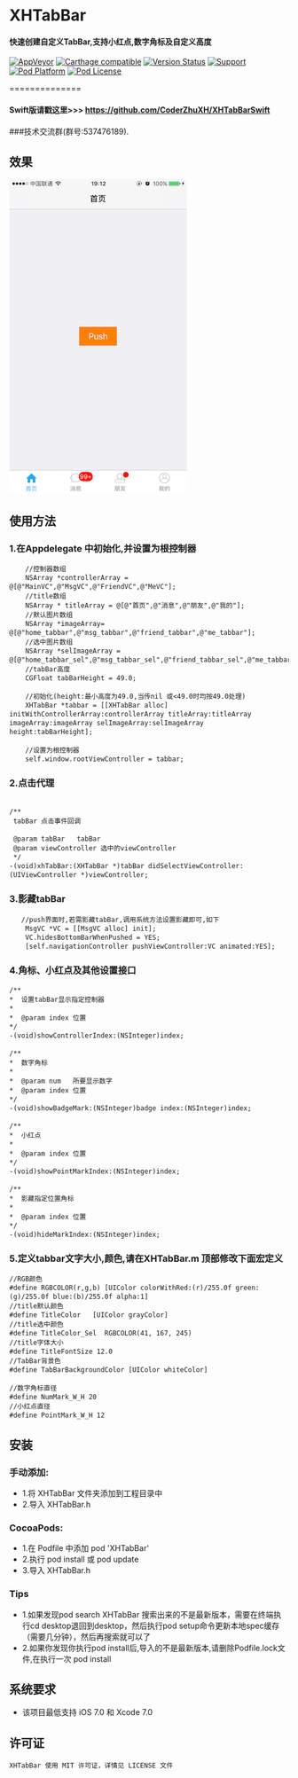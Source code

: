# XHTabBar
#### 快速创建自定义TabBar,支持小红点,数字角标及自定义高度<br>

[![AppVeyor](https://img.shields.io/appveyor/ci/gruntjs/grunt.svg?maxAge=2592000)](https://github.com/CoderZhuXH/XHTabBar)
[![Carthage compatible](https://img.shields.io/badge/Carthage-compatible-4BC51D.svg?style=flat)](https://github.com/CoderZhuXH/XHTabBar)
[![Version Status](https://img.shields.io/cocoapods/v/XHTabBar.svg?style=flat)](http://cocoadocs.org/docsets/XHTabBar)
[![Support](https://img.shields.io/badge/support-iOS%207%2B-brightgreen.svg)](https://github.com/CoderZhuXH/XHTabBar)
[![Pod Platform](https://img.shields.io/cocoapods/p/XHTabBar.svg?style=flat)](http://cocoadocs.org/docsets/XHTabBar)
[![Pod License](https://img.shields.io/cocoapods/l/XHTabBar.svg?style=flat)](https://github.com/CoderZhuXH/XHTabBar/blob/master/LICENSE)

==============

#### Swift版请戳这里>>>  https://github.com/CoderZhuXH/XHTabBarSwift
###技术交流群(群号:537476189).
## 效果
![image](https://raw.githubusercontent.com/CoderZhuXH/XHTabBar/master/DEMO.PNG)

## 使用方法
### 1.在Appdelegate 中初始化,并设置为根控制器
```objc
    //控制器数组
    NSArray *controllerArray = @[@"MainVC",@"MsgVC",@"FriendVC",@"MeVC"];
    //title数组
    NSArray * titleArray = @[@"首页",@"消息",@"朋友",@"我的"];
    //默认图片数组
    NSArray *imageArray= @[@"home_tabbar",@"msg_tabbar",@"friend_tabbar",@"me_tabbar"];
    //选中图片数组
    NSArray *selImageArray = @[@"home_tabbar_sel",@"msg_tabbar_sel",@"friend_tabbar_sel",@"me_tabbar_sel"];
    //tabBar高度
    CGFloat tabBarHeight = 49.0;
    
    //初始化(height:最小高度为49.0,当传nil 或<49.0时均按49.0处理)
    XHTabBar *tabbar = [[XHTabBar alloc] initWithControllerArray:controllerArray titleArray:titleArray imageArray:imageArray selImageArray:selImageArray height:tabBarHeight];

    //设置为根控制器
    self.window.rootViewController = tabbar;
```
### 2.点击代理
```objc

/**
 tabBar 点击事件回调

 @param tabBar   tabBar
 @param viewController 选中的viewController
 */
-(void)xhTabBar:(XHTabBar *)tabBar didSelectViewController:(UIViewController *)viewController;

```

### 3.影藏tabBar
```objc
   //push界面时,若需影藏tabBar,调用系统方法设置影藏即可,如下
    MsgVC *VC = [[MsgVC alloc] init];
    VC.hidesBottomBarWhenPushed = YES;
    [self.navigationController pushViewController:VC animated:YES];
```
### 4.角标、小红点及其他设置接口
```objc
/**
*  设置tabBar显示指定控制器
*
*  @param index 位置
*/
-(void)showControllerIndex:(NSInteger)index;

/**
*  数字角标
*
*  @param num   所要显示数字
*  @param index 位置
*/
-(void)showBadgeMark:(NSInteger)badge index:(NSInteger)index;

/**
*  小红点
*
*  @param index 位置
*/
-(void)showPointMarkIndex:(NSInteger)index;

/**
*  影藏指定位置角标
*
*  @param index 位置
*/
-(void)hideMarkIndex:(NSInteger)index;
```
### 5.定义tabbar文字大小,颜色,请在XHTabBar.m 顶部修改下面宏定义
```objc
//RGB颜色
#define RGBCOLOR(r,g,b) [UIColor colorWithRed:(r)/255.0f green:(g)/255.0f blue:(b)/255.0f alpha:1]
//title默认颜色
#define TitleColor   [UIColor grayColor]
//title选中颜色
#define TitleColor_Sel  RGBCOLOR(41, 167, 245)
//title字体大小
#define TitleFontSize 12.0
//TabBar背景色
#define TabBarBackgroundColor [UIColor whiteColor]

//数字角标直径
#define NumMark_W_H 20
//小红点直径
#define PointMark_W_H 12
```
##  安装
### 手动添加:<br>
*   1.将 XHTabBar 文件夹添加到工程目录中<br>
*   2.导入 XHTabBar.h

### CocoaPods:<br>
*   1.在 Podfile 中添加 pod 'XHTabBar'<br>
*   2.执行 pod install 或 pod update<br>
*   3.导入 XHTabBar.h

### Tips
*   1.如果发现pod search XHTabBar 搜索出来的不是最新版本，需要在终端执行cd desktop退回到desktop，然后执行pod setup命令更新本地spec缓存（需要几分钟），然后再搜索就可以了
*   2.如果你发现你执行pod install后,导入的不是最新版本,请删除Podfile.lock文件,在执行一次 pod install

##  系统要求
*   该项目最低支持 iOS 7.0 和 Xcode 7.0

##  许可证
	XHTabBar 使用 MIT 许可证，详情见 LICENSE 文件